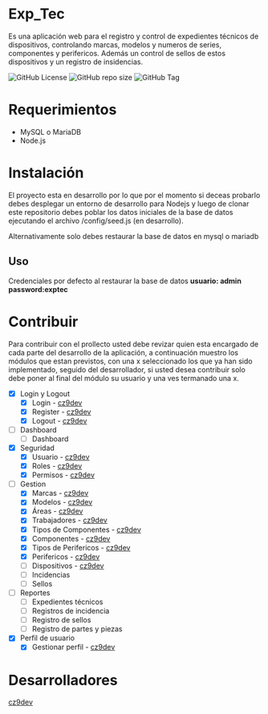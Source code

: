 # Exp_Tec
Es una aplicación web para el registro y control de expedientes técnicos de dispositivos, controlando marcas, modelos y numeros de series, componentes y perifericos. Además un control de sellos de estos dispositivos y un registro de insidencias.

![GitHub License](https://img.shields.io/github/license/cz9dev/exp_tec)
![GitHub repo size](https://img.shields.io/github/repo-size/cz9dev/exp_tec)
![GitHub Tag](https://img.shields.io/github/v/tag/cz9dev/exp_tec)

# Requerimientos
- MySQL o MariaDB
- Node.js

# Instalación
El proyecto esta en desarrollo por lo que por el momento si deceas probarlo debes desplegar un entorno de desarrollo para Nodejs y luego de clonar este repositorio debes poblar los datos iniciales de la base de datos ejecutando el archivo /config/seed.js (en desarrollo).

Alternativamente solo debes restaurar la base de datos en mysql o mariadb

## Uso
Credenciales por defecto al restaurar la base de datos
**usuario: admin**
**password:exptec** 

# Contribuir
Para contribuir con el prollecto usted debe revizar quien esta encargado de cada parte del desarrollo de la aplicación, a continuación muestro los módulos que estan previstos, con una x seleccionado los que ya han sido implementado, seguido del desarrollador, si usted desea contribuir solo debe poner al final del módulo su usuario y una ves termanado una x.

- [x] Login y Logout
    - [x] Login - [cz9dev](https://github.com/cz9dev)
    - [x] Register - [cz9dev](https://github.com/cz9dev)
    - [x] Logout - [cz9dev](https://github.com/cz9dev)
- [ ] Dashboard
    - [ ] Dashboard
- [X] Seguridad
    - [x] Usuario - [cz9dev](https://github.com/cz9dev)
    - [x] Roles - [cz9dev](https://github.com/cz9dev)
    - [X] Permisos - [cz9dev](https://github.com/cz9dev)
- [ ] Gestion
    - [X] Marcas - [cz9dev](https://github.com/cz9dev)
    - [X] Modelos - [cz9dev](https://github.com/cz9dev)
    - [X] Áreas - [cz9dev](https://github.com/cz9dev)
    - [X] Trabajadores - [cz9dev](https://github.com/cz9dev)
    - [X] Tipos de Componentes - [cz9dev](https://github.com/cz9dev)
    - [X] Componentes - [cz9dev](https://github.com/cz9dev)
    - [X] Tipos de Perifericos - [cz9dev](https://github.com/cz9dev)
    - [X] Perifericos - [cz9dev](https://github.com/cz9dev)
    - [ ] Dispositivos - [cz9dev](https://github.com/cz9dev)
    - [ ] Incidencias
    - [ ] Sellos

- [ ] Reportes
    - [ ] Expedientes técnicos
    - [ ] Registros de incidencia    
    - [ ] Registro de sellos
    - [ ] Registro de partes y piezas

- [x] Perfil de usuario
    - [x] Gestionar perfil - [cz9dev](https://github.com/cz9dev)

# Desarrolladores
[cz9dev](https://github.com/cz9dev)